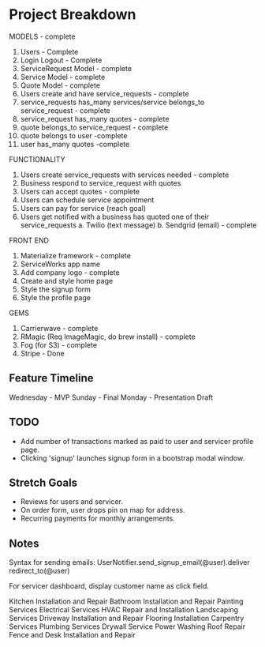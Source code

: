 # Project Breakdown

MODELS - complete
1. Users - Complete
2. Login Logout - Complete
3. ServiceRequest Model - complete
4. Service Model - complete
5. Quote Model - complete
6. Users create and have service_requests - complete
7. service_requests has_many services/service belongs_to service_request - complete
8. service_request has_many quotes - complete
9. quote belongs_to service_request - complete
10. quote belongs to user -complete
11. user has_many quotes -complete

FUNCTIONALITY

1. Users create service_requests with services needed - complete
2. Business respond to service_request with quotes
3. Users can accept quotes - complete
4. Users can schedule service appointment
5. Users can pay for service (reach goal)
6. Users get notified with a business has quoted one of their service_requests
  a. Twilio (text message)
  b. Sendgrid (email) - complete

FRONT END

1. Materialize framework - complete
2. ServiceWorks app name
3. Add company logo - complete
4. Create and style home page
5. Style the signup form
6. Style the profile page

GEMS

1. Carrierwave - complete
2. RMagic (Req ImageMagic, do brew install) - complete
3. Fog (for S3) - complete
4. Stripe - Done

## Feature Timeline
Wednesday - MVP
Sunday - Final
Monday - Presentation Draft


## TODO
- Add number of transactions marked as paid to user and servicer profile page.
- Clicking 'signup' launches signup form in a bootstrap modal window.


## Stretch Goals
- Reviews for users and servicer.
- On order form, user drops pin on map for address.
- Recurring payments for monthly arrangements.

## Notes
Syntax for sending emails:
UserNotifier.send_signup_email(@user).deliver
      redirect_to(@user)  

For servicer dashboard, display customer name as click field.

Kitchen Installation and Repair
Bathroom Installation and Repair
Painting Services
Electrical Services
HVAC Repair and Installation
Landscaping Services
Driveway Installation and Repair
Flooring Installation
Carpentry Services
Plumbing Services
Drywall Service
Power Washing
Roof Repair
Fence and Desk Installation and Repair